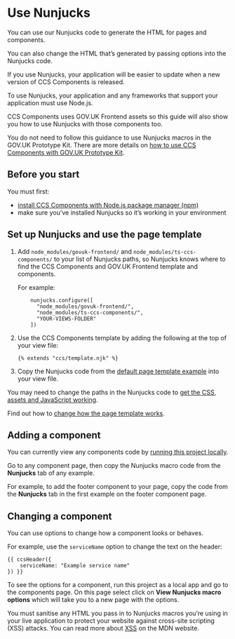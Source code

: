 # Use Nunjucks

You can use our Nunjucks code to generate the HTML for pages and components.

You can also change the HTML that’s generated by passing options into the Nunjucks code.

If you use Nunjucks, your application will be easier to update when a new version of CCS Components is released.

To use Nunjucks, your application and any frameworks that support your application must use Node.js.

CCS Components uses GOV.UK Frontend assets so this guide will also show you how to use Nunjucks with those components too.

You do not need to follow this guidance to use Nunjucks macros in the GOV.UK Prototype Kit.
There are more details on [how to use CCS Components with GOV.UK Prototype Kit](govuk-prototype-kit.md).

## Before you start

You must first:

- [install CCS Components with Node.js package manager (npm)](/docs/instillation/install-with-npm.md)
- make sure you’ve installed Nunjucks so it’s working in your environment

## Set up Nunjucks and use the page template

1.  Add `node_modules/govuk-frontend/` and `node_modules/ts-ccs-components/` to your list of Nunjucks paths, so Nunjucks knows where to find the CCS Components and GOV.UK Frontend template and components.

    For example:
    ```
        nunjucks.configure([
          "node_modules/govuk-frontend/",
          "node_modules/ts-ccs-components/",
          "YOUR-VIEWS-FOLDER"
        ])
    ```

2.  Use the CCS Components template by adding the following at the top of your view file:

    ```
    {% extends "ccs/template.njk" %}
    ```

<!-- TODO: and example from CCS Design System website -->
<!-- Go to the [default page template example](#) on the CCS Design System website, then copy the Nunjucks code into your view file. -->
3.  Copy the Nunjucks code from the [default page template example](../examples/pages/default-page-template-example.html) into your view file.

You may need to change the paths in the Nunjucks code to [get the CSS, assets and JavaScript working](import-assets.md).

Find out how to [change how the page template works](https://design-system.service.gov.uk/styles/page-template/#changing-template-content).

## Adding a component
<!-- TODO Create place to host examples -->
You can currently view any components code by [running this project locally](/docs/contributing/running-locally.md).

Go to any component page, then copy the Nunjucks macro code from the **Nunjucks** tab of any example.

For example, to add the footer component to your page, copy the code from the **Nunjucks** tab in the first example on the footer component page.

## Changing a component

You can use options to change how a component looks or behaves.

For example, use the `serviceName` option to change the text on the header:

```
{{ ccsHeader({
    serviceName: "Example service name"
}) }}
```

<!-- TODO: Add ability to see the options  -->

To see the options for a component, run this project as a local app and go to the components page.
On this page select click on **View Nunjucks macro options** which will take you to a new page with the options. 

You must sanitise any HTML you pass in to Nunjucks macros you’re using in your live application to protect your website against cross-site scripting (XSS) attacks. You can read more about [XSS](https://developer.mozilla.org/en-US/docs/Web/Security/Types_of_attacks#Cross-site_scripting_XSS) on the MDN website.
